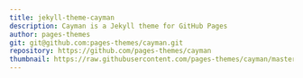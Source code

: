 ```yaml
---
title: jekyll-theme-cayman
description: Cayman is a Jekyll theme for GitHub Pages
author: pages-themes
git: git@github.com:pages-themes/cayman.git
repository: https://github.com/pages-themes/cayman
thumbnail: https://raw.githubusercontent.com/pages-themes/cayman/master/thumbnail.png
---
```

